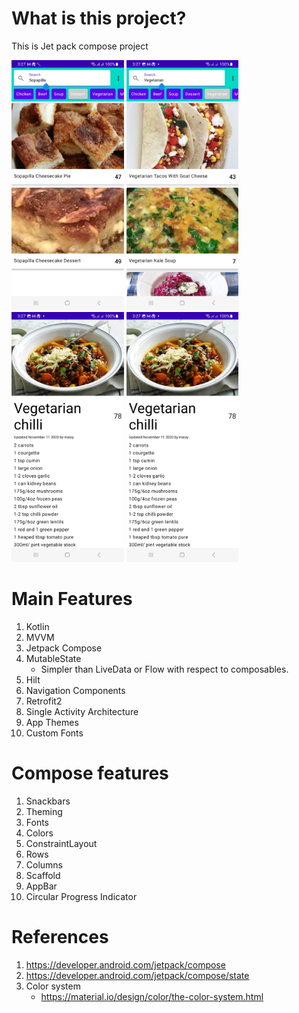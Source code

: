 # What is this project?
This is Jet pack compose project

<img src = "screens/Screenshot_20231020_032700_RecipeMVVMCompose.jpg" height="400">
<img src = "screens/Screenshot_20231020_032713_RecipeMVVMCompose.jpg" height="400">
<img src = "screens/Screenshot_20231020_032738_RecipeMVVMCompose.jpg" height="400">
<img src = "screens/Screenshot_20231020_032738_RecipeMVVMCompose.jpg" height="400">



# Main Features
1. Kotlin
1. MVVM
1. Jetpack Compose
1. MutableState
	- Simpler than LiveData or Flow with respect to composables.
1. Hilt
1. Navigation Components
1. Retrofit2
1. Single Activity Architecture
1. App Themes
1. Custom Fonts

# Compose features
1. Snackbars
2. Theming
3. Fonts
4. Colors
6. ConstraintLayout
7. Rows
9. Columns
10. Scaffold
11. AppBar
12. Circular Progress Indicator





# References

1. https://developer.android.com/jetpack/compose
1. https://developer.android.com/jetpack/compose/state
1. Color system
	- https://material.io/design/color/the-color-system.html


